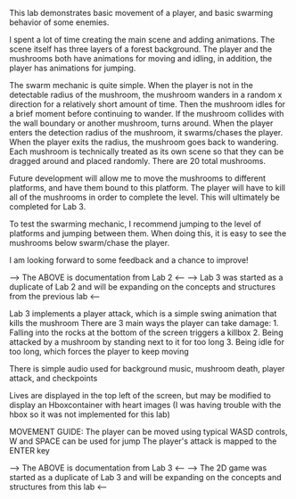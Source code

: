 This lab demonstrates basic movement of a player, and basic swarming behavior of some enemies. 

I spent a lot of time creating the main scene and adding animations. The scene itself has three layers of a forest background.
The player and the mushrooms both have animations for moving and idling, in addition, the player has animations for jumping.

The swarm mechanic is quite simple. When the player is not in the detectable radius of the mushroom, the mushroom wanders
in a random x direction for a relatively short amount of time. Then the mushroom idles for a brief moment before continuing
to wander. If the mushroom collides with the wall boundary or another mushroom, turns around. When the player enters the detection
radius of the mushroom, it swarms/chases the player. When the player exits the radius, the mushroom goes back to wandering. Each 
mushroom is technically treated as its own scene so that they can be dragged around and placed randomly. There are 20 total 
mushrooms.

Future development will allow me to move the mushrooms to different platforms, and have them bound to this platform. The player
will have to kill all of the mushrooms in order to complete the level. This will ultimately be completed for Lab 3.

To test the swarming mechanic, I recommend jumping to the level of platforms and jumping between them. When doing this, it is
easy to see the mushrooms below swarm/chase the player.

I am looking forward to some feedback and a chance to improve!

--> The ABOVE is documentation from Lab 2 <--
--> Lab 3 was started as a duplicate of Lab 2 and will be expanding on the concepts and structures from the previous lab <--

Lab 3 implements a player attack, which is a simple swing animation that kills the mushroom
There are 3 main ways the player can take damage:
	1. Falling into the rocks at the bottom of the screen triggers a killbox
	2. Being attacked by a mushroom by standing next to it for too long
	3. Being idle for too long, which forces the player to keep moving
	
There is simple audio used for background music, mushroom death, player attack, and checkpoints

Lives are displayed in the top left of the screen, but may be modified to display an Hboxcontainer with heart images
(I was having trouble with the hbox so it was not implemented for this lab)

MOVEMENT GUIDE:
	The player can be moved using typical WASD controls, W and SPACE can be used for jump
	The player's attack is mapped to the ENTER key
	
--> The ABOVE is documentation from Lab 3 <--
--> The 2D game was started as a duplicate of Lab 3 and will be expanding on the concepts and structures from this lab <--
	
